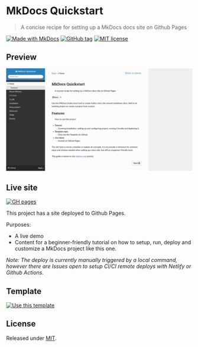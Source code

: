 # MkDocs Quickstart
> A concise recipe for setting up a MkDocs docs site on Github Pages

[![Made with MkDocs](https://img.shields.io/badge/Made_with-MkDocs-blue.svg)](https://www.mkdocs.org/)
[![GitHub tag](https://img.shields.io/github/tag/MichaelCurrin/mkdocs-quickstart.svg)](https://GitHub.com/MichaelCurrin/mkdocs-quickstart/tags/)
[![MIT license](https://img.shields.io/badge/License-MIT-blue.svg)](https://github.com/MichaelCurrin/mkdocs-quickstart/blob/master/LICENSE)


## Preview

![sample](/sample.png)



## Live site

[![GH pages](https://img.shields.io/badge/Github_Pages-MkDocs_Quickstart-green.svg?style=for-the-badge)](https://michaelcurrin.github.io/mkdocs-quickstart/)

This project has a site deployed to Github Pages.

Purposes:

- A live demo 
- Content for a beginner-friendly tutorial on how to setup, run, deploy and customize a MkDocs project like this one.

_Note: The deploy is currently manually triggered by a local command, however there are Issues open to setup CI/CI remote deploys with Netlify or Github Actions._

## Template

[![Use this template](https://img.shields.io/badge/Use_this_template-green.svg?style=for-the-badge)](https://github.com/MichaelCurrin/mkdocs-quickstart/generate)



## License

Released under [MIT](/LICENSE).
